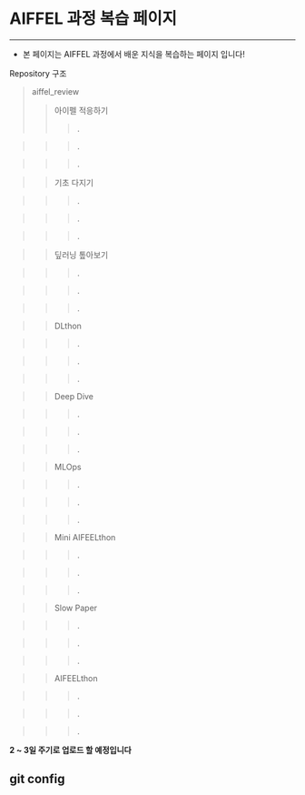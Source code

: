 # AIFFEL 과정 복습 페이지
---

- 본 페이지는 AIFFEL 과정에서 배운 지식을 복습하는 페이지 입니다!


Repository 구조


> aiffel_review
>	> 아이펠 적응하기
>	>	>	.

>	>	>	.

>	>	>	.

>	> 기초 다지기

>	>	>	.

>	>	>	.

>	>	>	.

>	> 딮러닝 톺아보기

>	>	>	.

>	>	>	.

>	>	>	.

>	> DLthon

>	>	>	.

>	>	>	.

>	>	>	.

>	> Deep Dive

>	>	>	.

>	>	>	.

>	>	>	.

>	> MLOps

>	>	>	.

>	>	>	.

>	>	>	.

>	> Mini AIFEELthon

>	>	>	.

>	>	>	.

>	>	>	.

>	> Slow Paper

>	>	>	.

>	>	>	.

>	>	>	.

>	> AIFEELthon

>	>	>	.

>	>	>	.

>	>	>	.


__2 ~ 3일 주기로 업로드 할 예정입니다__
## git config

